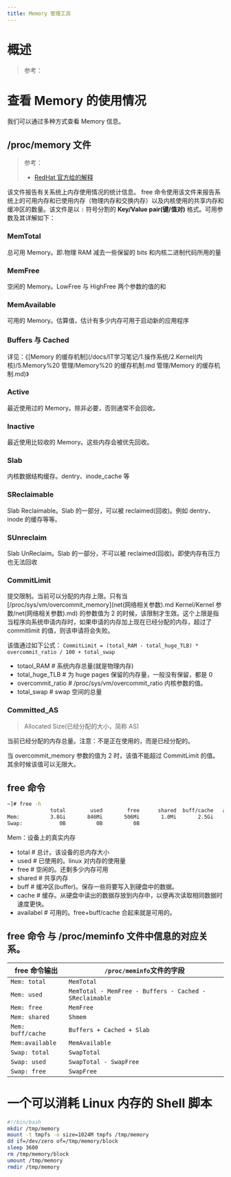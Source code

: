 ```yaml
---
title: Memory 管理工具
---
```


# 概述

> 参考：

# 查看 Memory 的使用情况

我们可以通过多种方式查看 Memory 信息。

## /proc/memory 文件

> 参考：
> - [RedHat 官方给的解释](https://access.redhat.com/solutions/406773)

该文件报告有关系统上内存使用情况的统计信息。 free 命令使用该文件来报告系统上的可用内存和已使用内存（物理内存和交换内存）以及内核使用的共享内存和缓冲区的数量。该文件是以 `:` 符号分割的 **Key/Value pair(键/值对)** 格式。可用参数及其详解如下：

### MemTotal

总可用 Memory。即.物理 RAM 减去一些保留的 bits 和内核二进制代码所用的量

### MemFree

空闲的 Memory。LowFree 与 HighFree 两个参数的值的和

### MemAvailable

可用的 Memory。估算值，估计有多少内存可用于启动新的应用程序

### Buffers 与 Cached

详见：《[Memory 的缓存机制](/docs/IT学习笔记/1.操作系统/2.Kernel(内核)/5.Memory%20 管理/Memory%20 的缓存机制.md 管理/Memory 的缓存机制.md)》

### Active

最近使用过的 Memory。除非必要，否则通常不会回收。

### Inactive

最近使用比较收的 Memory。这些内存会被优先回收。

### Slab

内核数据结构缓存。dentry、inode_cache 等

### SReclaimable

Slab Reclaimable。Slab 的一部分，可以被 reclaimed(回收)。例如 dentry、inode 的缓存等等。

### SUnreclaim

Slab UnReclaim。Slab 的一部分，不可以被 reclaimed(回收)。即使内存有压力也无法回收

### CommitLimit

提交限制。当前可以分配的内存上限。只有当 [/proc/sys/vm/overcommit_memory](net(网络相关参数).md Kernel/Kernel 参数/net(网络相关参数).md) 的参数值为 2 的时候，该限制才生效。这个上限是指当程序向系统申请内存时，如果申请的内存加上现在已经分配的内存，超过了 commitlimit 的值，则该申请将会失败。

该值通过如下公式：
`CommitLimit = (total_RAM - total_huge_TLB) * overcommit_ratio / 100 + total_swap`

- totaol_RAM # 系统内存总量(就是物理内存)
- total_huge_TLB # 为 huge pages 保留的内存量，一般没有保留，都是 0
- overcommit_ratio # /proc/sys/vm/overcommit_ratio 内核参数的值。
- total_swap # swap 空间的总量

### Committed_AS

> Allocated Size(已经分配的大小，简称 AS)

当前已经分配的内存总量。注意：不是正在使用的，而是已经分配的。

当 overcommit_memory 参数的值为 2 时，该值不能超过 CommitLimit 的值。其余时候该值可以无限大。

## free 命令

```bash
~]# free -h
              total        used        free      shared  buff/cache   available
Mem:          3.8Gi       846Mi       506Mi       1.0Mi       2.5Gi       2.9Gi
Swap:            0B          0B          0B
```

Mem：设备上的真实内存

- total # 总计。该设备的总内存大小
- used # 已使用的。linux 对内存的使用量
- free # 空闲的。还剩多少内存可用
- shared # 共享内存
- buff # 缓冲区(buffer)。保存一些将要写入到硬盘中的数据。
- cache # 缓存。从硬盘中读出的数据存放到内存中，以便再次读取相同数据时速度更快。
- availabel # 可用的。free+buff/cache 合起来就是可用的。

## free 命令 与 /proc/meminfo 文件中信息的对应关系。

| free 命令输出     | `/proc/meminfo`文件的字段                              |
| ----------------- | ------------------------------------------------------ |
| `Mem: total`      | `MemTotal`                                             |
| `Mem: used`       | `MemTotal - MemFree - Buffers - Cached - SReclaimable` |
| `Mem: free`       | `MemFree`                                              |
| `Mem: shared`     | `Shmem`                                                |
| `Mem: buff/cache` | `Buffers + Cached + Slab`                              |
| `Mem:available`   | `MemAvailable`                                         |
| `Swap: total`     | `SwapTotal`                                            |
| `Swap: used`      | `SwapTotal - SwapFree`                                 |
| `Swap: free`      | `SwapFree`                                             |

# 一个可以消耗 Linux 内存的 Shell 脚本

```bash
#!/bin/bash
mkdir /tmp/memory
mount -t tmpfs -o size=1024M tmpfs /tmp/memory
dd if=/dev/zero of=/tmp/memory/block
sleep 3600
rm /tmp/memory/block
umount /tmp/memory
rmdir /tmp/memory
```
